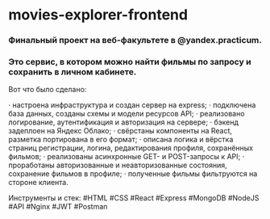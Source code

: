 # movies-explorer-frontend

### Финальный проект на веб-факультете в @yandex.practicum. 

### Это сервис, в котором можно найти фильмы по запросу и сохранить в личном кабинете.

Вот что было сделано:

· настроена инфраструктура и создан сервер на express;
· подключена база данных, созданы схемы и модели ресурсов API;
· реализовано логирование, аутентификация и авторизация на сервере;
· бэкенд задеплоен на Яндекс Облако;
· свёрстаны компоненты на React, разметка портирована в его формат;
· описана логика и вёрстка страниц регистрации, логина, редактирования профиля, сохранённых фильмов;
· реализованы асинхронные GET- и POST-запросы к API;
· проработаны авторизованные и неавторизованные состояния, сохранение фильмов в профиле;
· полученные фильмы фильтруются на стороне клиента.

Инструменты и стек: #HTML #CSS #React #Express #MongoDB #NodeJS #API  #Nginx #JWT #Postman
